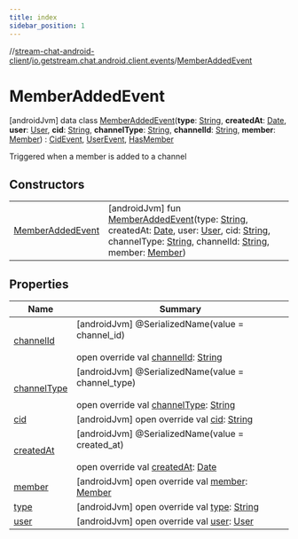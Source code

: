 ```yaml
---
title: index
sidebar_position: 1
---
```

//[stream-chat-android-client](../../../index.md)/[io.getstream.chat.android.client.events](../index.md)/[MemberAddedEvent](index.md)



# MemberAddedEvent  
 [androidJvm] data class [MemberAddedEvent](index.md)(**type**: [String](https://kotlinlang.org/api/latest/jvm/stdlib/kotlin/-string/index.html), **createdAt**: [Date](https://developer.android.com/reference/kotlin/java/util/Date.html), **user**: [User](../../io.getstream.chat.android.client.models/User/index.md), **cid**: [String](https://kotlinlang.org/api/latest/jvm/stdlib/kotlin/-string/index.html), **channelType**: [String](https://kotlinlang.org/api/latest/jvm/stdlib/kotlin/-string/index.html), **channelId**: [String](https://kotlinlang.org/api/latest/jvm/stdlib/kotlin/-string/index.html), **member**: [Member](../../io.getstream.chat.android.client.models/Member/index.md)) : [CidEvent](../CidEvent/index.md), [UserEvent](../UserEvent/index.md), [HasMember](../HasMember/index.md)

Triggered when a member is added to a channel

   


## Constructors  
  
| | |
|---|---|
| <a name="io.getstream.chat.android.client.events/MemberAddedEvent/MemberAddedEvent/#kotlin.String#java.util.Date#io.getstream.chat.android.client.models.User#kotlin.String#kotlin.String#kotlin.String#io.getstream.chat.android.client.models.Member/PointingToDeclaration/"></a>[MemberAddedEvent](MemberAddedEvent.md)| <a name="io.getstream.chat.android.client.events/MemberAddedEvent/MemberAddedEvent/#kotlin.String#java.util.Date#io.getstream.chat.android.client.models.User#kotlin.String#kotlin.String#kotlin.String#io.getstream.chat.android.client.models.Member/PointingToDeclaration/"></a> [androidJvm] fun [MemberAddedEvent](MemberAddedEvent.md)(type: [String](https://kotlinlang.org/api/latest/jvm/stdlib/kotlin/-string/index.html), createdAt: [Date](https://developer.android.com/reference/kotlin/java/util/Date.html), user: [User](../../io.getstream.chat.android.client.models/User/index.md), cid: [String](https://kotlinlang.org/api/latest/jvm/stdlib/kotlin/-string/index.html), channelType: [String](https://kotlinlang.org/api/latest/jvm/stdlib/kotlin/-string/index.html), channelId: [String](https://kotlinlang.org/api/latest/jvm/stdlib/kotlin/-string/index.html), member: [Member](../../io.getstream.chat.android.client.models/Member/index.md))   <br/>|


## Properties  
  
|  Name |  Summary | 
|---|---|
| <a name="io.getstream.chat.android.client.events/MemberAddedEvent/channelId/#/PointingToDeclaration/"></a>[channelId](channelId.md)| <a name="io.getstream.chat.android.client.events/MemberAddedEvent/channelId/#/PointingToDeclaration/"></a> [androidJvm] @SerializedName(value = channel_id)  <br/>  <br/>open override val [channelId](channelId.md): [String](https://kotlinlang.org/api/latest/jvm/stdlib/kotlin/-string/index.html)   <br/>|
| <a name="io.getstream.chat.android.client.events/MemberAddedEvent/channelType/#/PointingToDeclaration/"></a>[channelType](channelType.md)| <a name="io.getstream.chat.android.client.events/MemberAddedEvent/channelType/#/PointingToDeclaration/"></a> [androidJvm] @SerializedName(value = channel_type)  <br/>  <br/>open override val [channelType](channelType.md): [String](https://kotlinlang.org/api/latest/jvm/stdlib/kotlin/-string/index.html)   <br/>|
| <a name="io.getstream.chat.android.client.events/MemberAddedEvent/cid/#/PointingToDeclaration/"></a>[cid](cid.md)| <a name="io.getstream.chat.android.client.events/MemberAddedEvent/cid/#/PointingToDeclaration/"></a> [androidJvm] open override val [cid](cid.md): [String](https://kotlinlang.org/api/latest/jvm/stdlib/kotlin/-string/index.html)   <br/>|
| <a name="io.getstream.chat.android.client.events/MemberAddedEvent/createdAt/#/PointingToDeclaration/"></a>[createdAt](createdAt.md)| <a name="io.getstream.chat.android.client.events/MemberAddedEvent/createdAt/#/PointingToDeclaration/"></a> [androidJvm] @SerializedName(value = created_at)  <br/>  <br/>open override val [createdAt](createdAt.md): [Date](https://developer.android.com/reference/kotlin/java/util/Date.html)   <br/>|
| <a name="io.getstream.chat.android.client.events/MemberAddedEvent/member/#/PointingToDeclaration/"></a>[member](member.md)| <a name="io.getstream.chat.android.client.events/MemberAddedEvent/member/#/PointingToDeclaration/"></a> [androidJvm] open override val [member](member.md): [Member](../../io.getstream.chat.android.client.models/Member/index.md)   <br/>|
| <a name="io.getstream.chat.android.client.events/MemberAddedEvent/type/#/PointingToDeclaration/"></a>[type](type.md)| <a name="io.getstream.chat.android.client.events/MemberAddedEvent/type/#/PointingToDeclaration/"></a> [androidJvm] open override val [type](type.md): [String](https://kotlinlang.org/api/latest/jvm/stdlib/kotlin/-string/index.html)   <br/>|
| <a name="io.getstream.chat.android.client.events/MemberAddedEvent/user/#/PointingToDeclaration/"></a>[user](user.md)| <a name="io.getstream.chat.android.client.events/MemberAddedEvent/user/#/PointingToDeclaration/"></a> [androidJvm] open override val [user](user.md): [User](../../io.getstream.chat.android.client.models/User/index.md)   <br/>|

